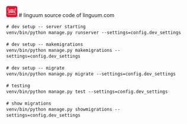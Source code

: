 <img src="branding/logo.png" height="30" width="30"/>
# linguum
source code of linguum.com


```
# dev setup -- server starting
venv/bin/python manage.py runserver --settings=config.dev_settings

# dev setup -- makemigrations
venv/bin/python manage.py makemigrations --settings=config.dev_settings

# dev setup -- migrate
venv/bin/python manage.py migrate --settings=config.dev_settings

# testing
venv/bin/python manage.py test --settings=config.dev_settings

# show migrations
venv/bin/python manage.py showmigrations --settings=config.dev_settings
```
